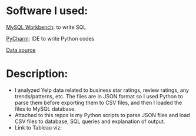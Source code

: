 # Software I used:
[MySQL Workbench](https://dev.mysql.com/downloads/workbench/): to write SQL 

[PyCharm](https://www.jetbrains.com/pycharm/download/?section=mac): IDE to write Python codes

[Data source](https://www.yelp.com/dataset)

# Description: 

- I analyzed Yelp data related to business star ratings, review ratings, any trends/patterns, etc. The files are in JSON format so I used Python to parse them before exporting them to CSV files, and then I loaded the files to MySQL database. 
- Attached to this repos is my Python scripts to parse JSON files and load CSV files to database, SQL queries and explanation of output.
- Link to Tableau viz: 
